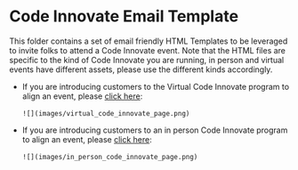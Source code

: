 # Code Innovate Email Template
This folder contains a set of email friendly HTML Templates to be leveraged to invite folks to attend a Code Innovate event. Note that the HTML files are specific to the kind of Code Innovate you are running, in person and virtual events have different assets, please use the different kinds accordingly.

- If you are introducing customers to the Virtual Code Innovate program to align an event, please [click here](https://chipbaber.github.io/codeinnovate_emailtemplate/?lab=virtual-code-innovate-email-templates):

      ![](images/virtual_code_innovate_page.png)

- If you are introducing customers to an in person Code Innovate program to align an event, please [click here](https://chipbaber.github.io/codeinnovate_emailtemplate/?lab=in-person-code-innovate-email-templates):

      ![](images/in_person_code_innovate_page.png)
